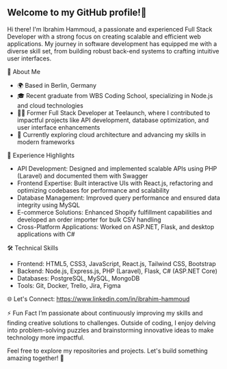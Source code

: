 ## Welcome to my GitHub profile!👋

Hi there! I'm Ibrahim Hammoud, a passionate and experienced Full Stack Developer with a strong focus on creating scalable and efficient web applications. My journey in software development has equipped me with a diverse skill set, from building robust back-end systems to crafting intuitive user interfaces.

🌟 About Me

- 🌍 Based in Berlin, Germany
- 🎓 Recent graduate from WBS Coding School, specializing in Node.js and cloud technologies
- 👨‍💻 Former Full Stack Developer at Teelaunch, where I contributed to impactful projects like API development, database optimization, and user interface enhancements
- 🌱 Currently exploring cloud architecture and advancing my skills in modern frameworks


💼 Experience Highlights

- API Development: Designed and implemented scalable APIs using PHP (Laravel) and documented them with Swagger
- Frontend Expertise: Built interactive UIs with React.js, refactoring and optimizing codebases for performance and scalability
- Database Management: Improved query performance and ensured data integrity using MySQL
- E-commerce Solutions: Enhanced Shopify fulfillment capabilities and developed an order importer for bulk CSV handling
- Cross-Platform Applications: Worked on ASP.NET, Flask, and desktop applications with C#

🛠️ Technical Skills

- Frontend: HTML5, CSS3, JavaScript, React.js, Tailwind CSS, Bootstrap
- Backend: Node.js, Express.js, PHP (Laravel), Flask, C# (ASP.NET Core)
- Databases: PostgreSQL, MySQL, MongoDB
- Tools: Git, Docker, Trello, Jira, Figma

🌐 Let's Connect: https://www.linkedin.com/in/ibrahim-hammoud

⚡ Fun Fact
I’m passionate about continuously improving my skills and finding creative solutions to challenges. Outside of coding, I enjoy delving into problem-solving puzzles and brainstorming innovative ideas to make technology more impactful.

Feel free to explore my repositories and projects. Let's build something amazing together! 🚀


<!--
**IbrahimHam/IbrahimHam** is a ✨ _special_ ✨ repository because its `README.md` (this file) appears on your GitHub profile.

Here are some ideas to get you started:

- 🔭 I’m currently working on ...
- 🌱 I’m currently learning ...
- 👯 I’m looking to collaborate on ...
- 🤔 I’m looking for help with ...
- 💬 Ask me about ...
- 📫 How to reach me: ...
- 😄 Pronouns: ...
- ⚡ Fun fact: ...
-->
